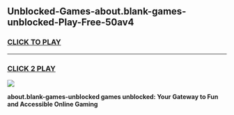 
## Unblocked-Games-about.blank-games-unblocked-Play-Free-50av4
<h3>
<a href="https://premium76.site?title=about.blank-games-unblocked&ref=20A">CLICK TO PLAY</a></h3>
<hr>

<h3>
<a href="https://premium76.site?title=about.blank-games-unblocked&ref=20A">CLICK 2 PLAY</a>
  
</h3>

<a href="https://premium76.site?title=about.blank-games-unblocked&ref=20A"><img src="https://clearcache.store/games.png"></a>


**about.blank-games-unblocked games unblocked: Your Gateway to Fun and Accessible Online Gaming**
